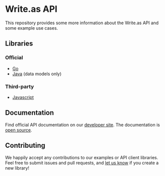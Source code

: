 # Write.as API

This repository provides some more information about the Write.as API and some example use cases.

## Libraries

### Official

* [Go](https://github.com/writeas/go-writeas)
* [Java](https://github.com/writeas/java-writeas) (data models only)

### Third-party

* [Javascript](https://github.com/devsnek/writeas.js)

## Documentation

Find official API documentation on our [developer site](https://developer.write.as/docs/api/). The documentation is [open source](https://github.com/writeas/docs).

## Contributing

We happily accept any contributions to our examples or API client libraries. Feel free to submit issues and pull requests, and [let us know](https://write.as/contact) if you create a new library!
